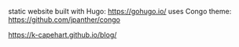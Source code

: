 static website built with Hugo: https://gohugo.io/
uses Congo theme: https://github.com/jpanther/congo

https://k-capehart.github.io/blog/
